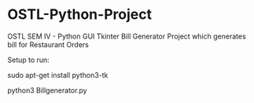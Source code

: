 # OSTL-Python-Project
OSTL SEM IV - Python GUI Tkinter Bill Generator Project which generates bill for Restaurant Orders

Setup to run:

sudo apt-get install python3-tk 

python3 Billgenerator.py
